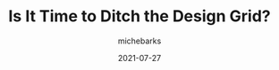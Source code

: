 ---
author: michebarks
date: 2021-07-27
layout: post.njk
publisher: cssinreallife
tags:
  - design
  - layout
target_url: https://css-irl.info/is-it-time-to-ditch-the-design-grid/
title: Is It Time to Ditch the Design Grid?
---